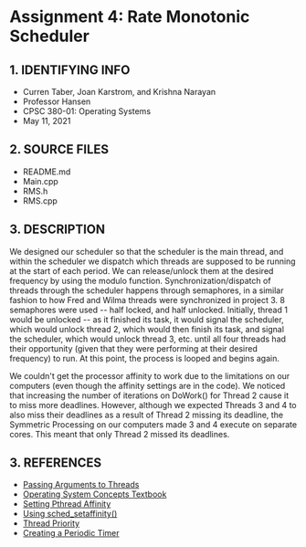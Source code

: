 # Assignment 4: Rate Monotonic Scheduler

## 1. IDENTIFYING INFO
- Curren Taber, Joan Karstrom, and Krishna Narayan
- Professor Hansen
- CPSC 380-01: Operating Systems
- May 11, 2021

## 2. SOURCE FILES
- README.md
- Main.cpp
- RMS.h
- RMS.cpp

## 3. DESCRIPTION

We designed our scheduler so that the scheduler is the main thread, and within the scheduler we dispatch which threads are supposed to be running at the start of each period. We can release/unlock them at the desired frequency by using the modulo function. Synchronization/dispatch of threads through the scheduler happens through semaphores, in a similar fashion to how Fred and Wilma threads were synchronized in project 3. 8 semaphores were used -- half locked, and half unlocked. Initially, thread 1 would be unlocked -- as it finished its task, it would signal the scheduler, which would unlock thread 2, which would then finish its task, and signal the scheduler, which would unlock thread 3, etc. until all four threads had their opportunity (given that they were performing at their desired frequency) to run. At this point, the process is looped and begins again.

We couldn't get the processor affinity to work due to the limitations on our computers (even though the affinity settings are in the code). We noticed that increasing the number of iterations on DoWork() for Thread 2 cause it to miss more deadlines. However, although we expected Threads 3 and 4 to also miss their deadlines as a result of Thread 2 missing its deadline, the Symmetric Processing on our computers made 3 and 4 execute on separate cores. This meant that only Thread 2 missed its deadlines.

## 3. REFERENCES
- [Passing Arguments to Threads](https://courses.engr.illinois.edu/cs241/fa2010/ppt/10-pthread-examples.pdf)
- [Operating System Concepts Textbook](http://www.nastooh.com/teaching/Silberschatz_Operating_System_Concepts_10e_2018.pdf)
- [Setting Pthread Affinity](https://man7.org/linux/man-pages/man3/pthread_setaffinity_np.3.html)
- [Using sched_setaffinity()](https://stackoverflow.com/questions/10490756/how-to-use-sched-getaffinity-and-sched-setaffinity-in-linux-from-c)
- [Thread Priority](http://www.yonch.com/tech/82-linux-thread-priority)
- [Creating a Periodic Timer](https://katastrophos.net/symbian-dev/GUID-B4039418-6499-555D-AC24-9B49161299F2.html)
